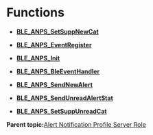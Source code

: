 # Functions

-   **[BLE\_ANPS\_SetSuppNewCat](GUID-57F989EC-D61A-4071-B56D-1264AF15C3EE.md)**  

-   **[BLE\_ANPS\_EventRegister](GUID-F5AFAF39-9D7D-44AC-A48F-88E629F6122E.md)**  

-   **[BLE\_ANPS\_Init](GUID-EEFDBCB4-28D4-4424-92ED-D5837EAB64D5.md)**  

-   **[BLE\_ANPS\_BleEventHandler](GUID-7245779A-6A2D-452F-9BD6-D160DFB9D3F1.md)**  

-   **[BLE\_ANPS\_SendNewAlert](GUID-DB53614C-FF18-4455-B811-3AB82600FFE2.md)**  

-   **[BLE\_ANPS\_SendUnreadAlertStat](GUID-DC09C897-E9C7-409C-8FFA-20A6824B1711.md)**  

-   **[BLE\_ANPS\_SetSuppUnreadCat](GUID-CFFDC530-EE47-4711-9B8B-6BE00B9BD39F.md)**  


**Parent topic:**[Alert Notification Profile Server Role](GUID-EACFC936-99A6-47FD-A41B-9880BDA2745A.md)

